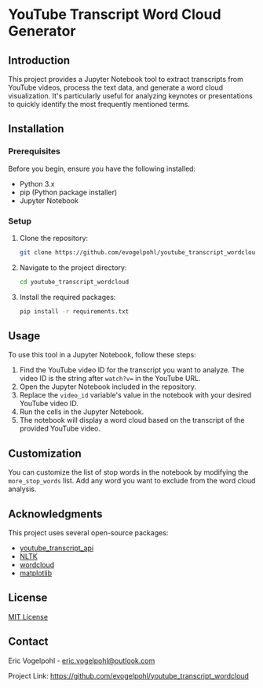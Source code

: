 
# YouTube Transcript Word Cloud Generator

## Introduction
This project provides a Jupyter Notebook tool to extract transcripts from YouTube videos, process the text data, and generate a word cloud visualization. It's particularly useful for analyzing keynotes or presentations to quickly identify the most frequently mentioned terms.

## Installation

### Prerequisites
Before you begin, ensure you have the following installed:
- Python 3.x
- pip (Python package installer)
- Jupyter Notebook

### Setup
1. Clone the repository:
   ```bash
   git clone https://github.com/evogelpohl/youtube_transcript_wordcloud
   ```
2. Navigate to the project directory:
   ```bash
   cd youtube_transcript_wordcloud
   ```
3. Install the required packages:
   ```bash
   pip install -r requirements.txt
   ```

## Usage

To use this tool in a Jupyter Notebook, follow these steps:

1. Find the YouTube video ID for the transcript you want to analyze. The video ID is the string after `watch?v=` in the YouTube URL.
2. Open the Jupyter Notebook included in the repository.
3. Replace the `video_id` variable's value in the notebook with your desired YouTube video ID.
4. Run the cells in the Jupyter Notebook.
5. The notebook will display a word cloud based on the transcript of the provided YouTube video.

## Customization

You can customize the list of stop words in the notebook by modifying the `more_stop_words` list. Add any word you want to exclude from the word cloud analysis.

## Acknowledgments

This project uses several open-source packages:
- [youtube_transcript_api](https://pypi.org/project/youtube-transcript-api/)
- [NLTK](https://www.nltk.org/)
- [wordcloud](https://pypi.org/project/wordcloud/)
- [matplotlib](https://matplotlib.org/)

## License

[MIT License](LICENSE)

## Contact

Eric Vogelpohl - eric.vogelpohl@outlook.com

Project Link: https://github.com/evogelpohl/youtube_transcript_wordcloud
